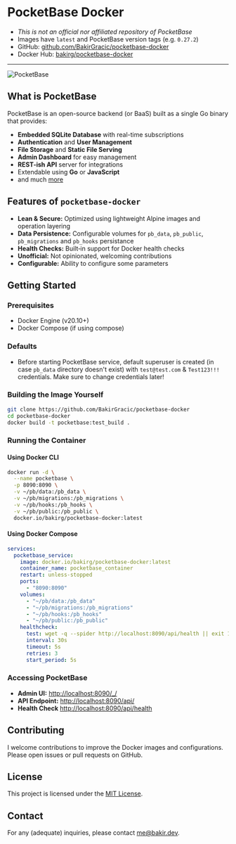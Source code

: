 # PocketBase Docker

- *This is not an official nor affiliated repository of PocketBase*
- Images have `latest` and PocketBase version tags (e.g. `0.27.2`)
- GitHub: [github.com/BakirGracic/pocketbase-docker](https://github.com/BakirGracic/pocketbase-docker)
- Docker Hub: [bakirg/pocketbase-docker](https://hub.docker.com/repository/docker/bakirg/pocketbase-docker)


---

![PocketBase](https://i.imgur.com/5qimnm5.png)

## What is PocketBase

PocketBase is an open-source backend (or BaaS) built as a single Go binary that provides:
- **Embedded SQLite Database** with real-time subscriptions
- **Authentication** and **User Management**
- **File Storage** and **Static File Serving**
- **Admin Dashboard** for easy management
- **REST-ish API** server for integrations
- Extendable using **Go** or **JavaScript**
- and much [more](https://pocketbase.io/)

## Features of `pocketbase-docker`

- **Lean & Secure:** Optimized using lightweight Alpine images and operation layering
- **Data Persistence:** Configurable volumes for `pb_data`, `pb_public`, `pb_migrations` and `pb_hooks` persistance
- **Health Checks:** Built‑in support for Docker health checks
- **Unofficial:** Not opinionated, welcoming contributions
- **Configurable:** Ability to configure some parameters

## Getting Started

### Prerequisites

- Docker Engine (v20.10+)
- Docker Compose (if using compose)

### Defaults

- Before starting PocketBase service, default superuser is created (in case `pb_data` directory doesn't exist) with `test@test.com` & `Test123!!!` credentials. Make sure to change credentials later!

### Building the Image Yourself

```bash
git clone https://github.com/BakirGracic/pocketbase-docker
cd pocketbase-docker
docker build -t pocketbase:test_build .
```

### Running the Container

#### Using Docker CLI

```bash
docker run -d \
  --name pocketbase \
  -p 8090:8090 \
  -v ~/pb/data:/pb_data \
  -v ~/pb/migrations:/pb_migrations \
  -v ~/pb/hooks:/pb_hooks \
  -v ~/pb/public:/pb_public \
  docker.io/bakirg/pocketbase-docker:latest
```

#### Using Docker Compose

```yaml
services:
  pocketbase_service:
    image: docker.io/bakirg/pocketbase-docker:latest
    container_name: pocketbase_container
    restart: unless-stopped
    ports:
      - "8090:8090"
    volumes:
      - "~/pb/data:/pb_data"
      - "~/pb/migrations:/pb_migrations" 
      - "~/pb/hooks:/pb_hooks" 
      - "~/pb/public:/pb_public" 
    healthcheck:
      test: wget -q --spider http://localhost:8090/api/health || exit 1
      interval: 30s
      timeout: 5s
      retries: 3
      start_period: 5s
```

### Accessing PocketBase

- **Admin UI:** [http://localhost:8090/_/](http://localhost:8090/_/)
- **API Endpoint:** [http://localhost:8090/api/](http://localhost:8090/api/)
- **Health Check** [http://localhost:8090/api/health](http://localhost:8090/api/health)

## Contributing

I welcome contributions to improve the Docker images and configurations. Please open issues or pull requests on GitHub.

## License

This project is licensed under the [MIT License](LICENSE).

## Contact

For any (adequate) inquiries, please contact [me@bakir.dev](mailto:me@bakir.dev).
